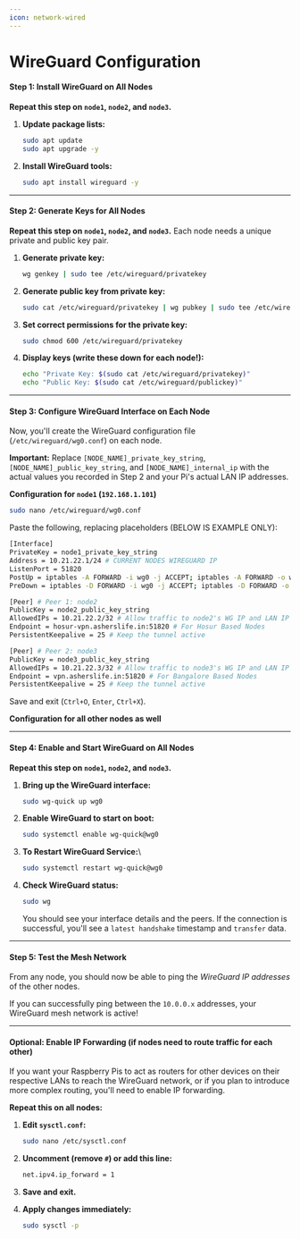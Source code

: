 ```yaml
---
icon: network-wired
---
```


# WireGuard Configuration

#### **Step 1: Install WireGuard on All Nodes**

**Repeat this step on `node1`, `node2`, and `node3`.**

1.  **Update package lists:**

    ```bash
    sudo apt update
    sudo apt upgrade -y
    ```
2.  **Install WireGuard tools:**

    ```bash
    sudo apt install wireguard -y
    ```

***

#### **Step 2: Generate Keys for All Nodes**

**Repeat this step on `node1`, `node2`, and `node3`.** Each node needs a unique private and public key pair.

1.  **Generate private key:**

    ```bash
    wg genkey | sudo tee /etc/wireguard/privatekey
    ```
2.  **Generate public key from private key:**

    ```bash
    sudo cat /etc/wireguard/privatekey | wg pubkey | sudo tee /etc/wireguard/publickey
    ```
3.  **Set correct permissions for the private key:**

    ```bash
    sudo chmod 600 /etc/wireguard/privatekey
    ```
4.  **Display keys (write these down for each node!):**

    ```bash
    echo "Private Key: $(sudo cat /etc/wireguard/privatekey)"
    echo "Public Key: $(sudo cat /etc/wireguard/publickey)"
    ```

***

#### **Step 3: Configure WireGuard Interface on Each Node**

Now, you'll create the WireGuard configuration file (`/etc/wireguard/wg0.conf`) on each node.

**Important:** Replace `[NODE_NAME]_private_key_string`, `[NODE_NAME]_public_key_string`, and `[NODE_NAME]_internal_ip` with the actual values you recorded in Step 2 and your Pi's actual LAN IP addresses.

**Configuration for `node1` (`192.168.1.101`)**

```bash
sudo nano /etc/wireguard/wg0.conf
```

Paste the following, replacing placeholders (BELOW IS EXAMPLE ONLY):

```bash
[Interface]
PrivateKey = node1_private_key_string
Address = 10.21.22.1/24 # CURRENT NODES WIREGUARD IP
ListenPort = 51820 
PostUp = iptables -A FORWARD -i wg0 -j ACCEPT; iptables -A FORWARD -o wg0 -j ACCEPT; iptables -t nat -A POSTROUTING -o eth0 -j MASQUERADE
PreDown = iptables -D FORWARD -i wg0 -j ACCEPT; iptables -D FORWARD -o wg0 -j ACCEPT; iptables -t nat -D POSTROUTING -o eth0 -j MASQUERADE

[Peer] # Peer 1: node2
PublicKey = node2_public_key_string
AllowedIPs = 10.21.22.2/32 # Allow traffic to node2's WG IP and LAN IP
Endpoint = hosur-vpn.asherslife.in:51820 # For Hosur Based Nodes
PersistentKeepalive = 25 # Keep the tunnel active

[Peer] # Peer 2: node3
PublicKey = node3_public_key_string
AllowedIPs = 10.21.22.3/32 # Allow traffic to node3's WG IP and LAN IP
Endpoint = vpn.asherslife.in:51820 # For Bangalore Based Nodes
PersistentKeepalive = 25 # Keep the tunnel active
```

Save and exit (`Ctrl+O`, `Enter`, `Ctrl+X`).

**Configuration for all other nodes as well**

***

#### **Step 4: Enable and Start WireGuard on All Nodes**

**Repeat this step on `node1`, `node2`, and `node3`.**

1.  **Bring up the WireGuard interface:**

    ```bash
    sudo wg-quick up wg0
    ```
2.  **Enable WireGuard to start on boot:**

    ```bash
    sudo systemctl enable wg-quick@wg0
    ```
3.  **To Restart WireGuard Service:**\


    ```bash
    sudo systemctl restart wg-quick@wg0
    ```
4.  **Check WireGuard status:**

    ```bash
    sudo wg
    ```

    You should see your interface details and the peers. If the connection is successful, you'll see a `latest handshake` timestamp and `transfer` data.

***

#### **Step 5: Test the Mesh Network**

From any node, you should now be able to ping the _WireGuard IP addresses_ of the other nodes.

If you can successfully ping between the `10.0.0.x` addresses, your WireGuard mesh network is active!

***

#### **Optional: Enable IP Forwarding (if nodes need to route traffic for each other)**

If you want your Raspberry Pis to act as routers for other devices on their respective LANs to reach the WireGuard network, or if you plan to introduce more complex routing, you'll need to enable IP forwarding.

**Repeat this on all nodes:**

1.  **Edit `sysctl.conf`:**

    ```bash
    sudo nano /etc/sysctl.conf
    ```
2.  **Uncomment (remove `#`) or add this line:**

    ```bash
    net.ipv4.ip_forward = 1
    ```
3. **Save and exit.**
4.  **Apply changes immediately:**

    ```bash
    sudo sysctl -p
    ```
